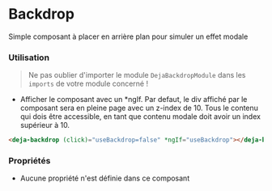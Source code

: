 # Backdrop
Simple composant à placer en arrière plan pour simuler un effet modale

### Utilisation 
> Ne pas oublier d'importer le module `DejaBackdropModule` dans les `imports` de votre module concerné !

  - Afficher le composant avec un *ngIf. Par defaut, le div affiché par le composant sera en pleine page avec un z-index de 10. Tous le contenu qui dois être accessible, en tant que contenu modale doit avoir un index supérieur à 10.

```html
<deja-backdrop (click)="useBackdrop=false" *ngIf="useBackdrop"></deja-backdrop>
```

### Propriétés
- Aucune propriété n'est définie dans ce composant
